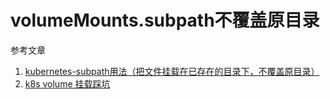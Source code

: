 # volumeMounts.subpath不覆盖原目录

参考文章

1. [kubernetes-subpath用法（把文件挂载在已存在的目录下，不覆盖原目录）](https://blog.csdn.net/kozazyh/article/details/85381031)
2. [k8s volume 挂载踩坑](https://segmentfault.com/a/1190000021489226)


